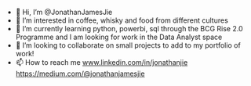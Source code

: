 - 👋 Hi, I’m @JonathanJamesJie
- 👀 I’m interested in coffee, whisky and food from different cultures
- 🌱 I’m currently learning python, powerbi, sql through the BCG Rise 2.0 Programme and I am looking for work in the Data Analyst space
- 💞️ I’m looking to collaborate on small projects to add to my portfolio of work!
- 📫 How to reach me www.linkedin.com/in/jonathanjie https://medium.com/@jonathanjamesjie

<!---
JonathanJamesJie/JonathanJamesJie is a ✨ special ✨ repository because its `README.md` (this file) appears on your GitHub profile.
You can click the Preview link to take a look at your changes.
--->

